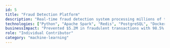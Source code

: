 ```yaml
---
id: 5
title: "Fraud Detection Platform"
description: "Real-time fraud detection system processing millions of transactions with sub-100ms latency."
technologies: ["Python", "Apache Spark", "Redis", "PostgreSQL", "Docker"]
businessImpact: "Prevented $5.2M in fraudulent transactions with 98.5% accuracy"
role: "Individual Contributor"
category: "machine-learning"
---
```

